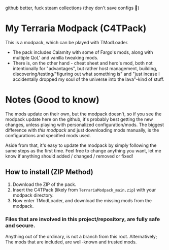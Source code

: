 github better, fuck steam collections (they don't save configs 🥵)
# My Terraria Modpack (C4TPack)
This is a modpack, which can be played with TModLoader.
- The pack includes Calamity with some of Fargo's mods, along with multiple QoL' and vanilla tweaking mods.
- There is, on the other hand - cheat sheet and hero's mod, both not intentionally for "advantages", but rather host management, building, discovering/testing/"figuring out what something is" and "just incase I accidentally dropped my soul of the universe into the lava"-kind of stuff.
# Notes (Good to know)
The mods update on their own, but the modpack doesn't, so if you see the modpack update here on the github, it's probably best getting the new changes, unless playing with personalized configuration/mods.
The biggest difference with *this modpack* and just downloading mods manually, is the configurations and specified mods used.

Aside from that, it's easy to update the modpack by simply following the same steps as the first time. Feel free to change anything you want, let me know if anything should added / changed / removed or fixed!

## How to install (ZIP Method)
1. Download the ZIP of the pack.
2. Insert the C4TPack (likely from `TerrariaModpack_main.zip`) with your modpack directory.
3. Now enter TModLoader, and download the missing mods from the modpack.




### Files that are involved in this project/repository, are fully safe and secure.
Anything out of the ordinary, is not a branch from this root. Alternatively; The mods that are included, are well-known and trusted mods.
